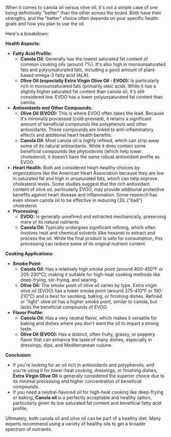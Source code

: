 When it comes to canola oil versus olive oil, it's not a simple case of one being definitively "better" than the other across the board. Both have their strengths, and the "better" choice often depends on your specific health goals and how you plan to use the oil.

Here's a breakdown:

**Health Aspects:**

* **Fatty Acid Profile:**
    * **Canola Oil:** Generally has the lowest saturated fat content of common cooking oils (around 7%). It's also high in monounsaturated fats and polyunsaturated fats, including a good amount of plant-based omega-3 fatty acid (ALA).
    * **Olive Oil (especially Extra Virgin Olive Oil - EVOO):** Is particularly rich in monounsaturated fats (primarily oleic acid). While it has a slightly higher saturated fat content than canola oil, it's still considered low. EVOO has a lower polyunsaturated fat content than canola.
* **Antioxidants and Other Compounds:**
    * **Olive Oil (EVOO):** This is where EVOO often takes the lead. Because it's minimally processed (cold-pressed), it retains a significant amount of beneficial compounds like polyphenols and other antioxidants. These compounds are linked to anti-inflammatory effects and additional heart health benefits.
    * **Canola Oil:** Most canola oil is highly refined, which can strip away some of its natural antioxidants. While it does contain some beneficial compounds like phytosterols (which help lower cholesterol), it doesn't have the same robust antioxidant profile as EVOO.
* **Heart Health:** Both are considered heart-healthy choices by organizations like the American Heart Association because they are low in saturated fat and high in unsaturated fats, which can help improve cholesterol levels. Some studies suggest that the rich antioxidant content of olive oil, particularly EVOO, may provide additional protective benefits against heart disease and inflammation. Some research has even shown canola oil to be effective in reducing LDL ("bad") cholesterol.
* **Processing:**
    * **EVOO:** Is generally unrefined and extracted mechanically, preserving more of its natural nutrients.
    * **Canola Oil:** Typically undergoes significant refining, which often involves heat and chemical solvents (like hexane) to extract and process the oil. While the final product is safe for consumption, this processing can reduce some of its original nutrient content.

**Cooking Applications:**

* **Smoke Point:**
    * **Canola Oil:** Has a relatively high smoke point (around 400-450°F or 205-230°C), making it suitable for high-heat cooking methods like deep-frying, stir-frying, and searing.
    * **Olive Oil:** The smoke point of olive oil varies by type. Extra virgin olive oil (EVOO) has a lower smoke point (around 375-410°F or 190-210°C) and is best for sautéing, baking, or finishing dishes. Refined or "light" olive oil has a higher smoke point, similar to canola, but lacks the beneficial compounds of EVOO.
* **Flavor Profile:**
    * **Canola Oil:** Has a very neutral flavor, which makes it versatile for baking and dishes where you don't want the oil to impart a strong taste.
    * **Olive Oil (EVOO):** Has a distinct, often fruity, grassy, or peppery flavor that can enhance the taste of many dishes, especially in dressings, dips, and Mediterranean cuisine.

**Conclusion:**

* If you're looking for an oil rich in antioxidants and polyphenols, and you're using it for lower-heat cooking, dressings, or finishing dishes, **Extra Virgin Olive Oil** is generally considered the superior choice due to its minimal processing and higher concentration of beneficial compounds.
* If you need a neutral-flavored oil for high-heat cooking like deep-frying or baking, **Canola oil** is a perfectly acceptable and healthy option, particularly given its low saturated fat content and beneficial fatty acid profile.

Ultimately, both canola oil and olive oil can be part of a healthy diet. Many experts recommend using a variety of healthy oils to get a broader spectrum of nutrients.